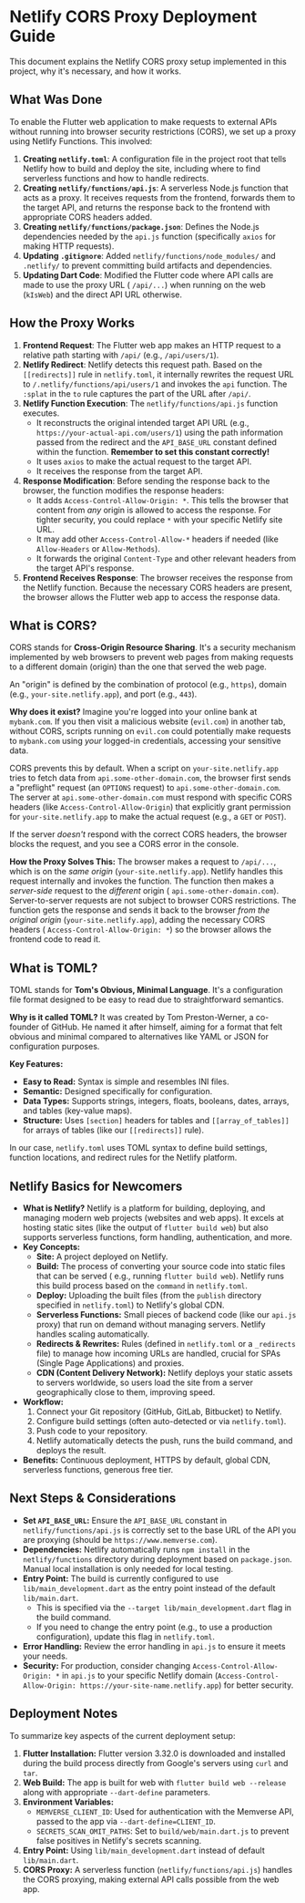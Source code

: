 # Netlify CORS Proxy Deployment Guide

This document explains the Netlify CORS proxy setup implemented in this project, why it's necessary,
and how it works.

## What Was Done

To enable the Flutter web application to make requests to external APIs without running into browser
security restrictions (CORS), we set up a proxy using Netlify Functions. This involved:

1. **Creating `netlify.toml`**: A configuration file in the project root that tells Netlify how to
   build and deploy the site, including where to find serverless functions and how to handle
   redirects.
2. **Creating `netlify/functions/api.js`**: A serverless Node.js function that acts as a proxy. It
   receives requests from the frontend, forwards them to the target API, and returns the response
   back to the frontend with appropriate CORS headers added.
3. **Creating `netlify/functions/package.json`**: Defines the Node.js dependencies needed by the
   `api.js` function (specifically `axios` for making HTTP requests).
4. **Updating `.gitignore`**: Added `netlify/functions/node_modules/` and `.netlify/` to prevent
   committing build artifacts and dependencies.
5. **Updating Dart Code**: Modified the Flutter code where API calls are made to use the proxy URL (
   `/api/...`) when running on the web (`kIsWeb`) and the direct API URL otherwise.

## How the Proxy Works

1. **Frontend Request**: The Flutter web app makes an HTTP request to a relative path starting with
   `/api/` (e.g., `/api/users/1`).
2. **Netlify Redirect**: Netlify detects this request path. Based on the `[[redirects]]` rule in
   `netlify.toml`, it internally rewrites the request URL to `/.netlify/functions/api/users/1` and
   invokes the `api` function. The `:splat` in the `to` rule captures the part of the URL after
   `/api/`.
3. **Netlify Function Execution**: The `netlify/functions/api.js` function executes.
    * It reconstructs the original intended target API URL (e.g.,
      `https://your-actual-api.com/users/1`) using the path information passed from the redirect and
      the `API_BASE_URL` constant defined within the function. **Remember to set this constant
      correctly!**
    * It uses `axios` to make the actual request to the target API.
    * It receives the response from the target API.
4. **Response Modification**: Before sending the response back to the browser, the function modifies
   the response headers:
    * It adds `Access-Control-Allow-Origin: *`. This tells the browser that content from *any*
      origin is allowed to access the response. For tighter security, you could replace `*` with
      your specific Netlify site URL.
    * It may add other `Access-Control-Allow-*` headers if needed (like `Allow-Headers` or
      `Allow-Methods`).
    * It forwards the original `Content-Type` and other relevant headers from the target API's
      response.
5. **Frontend Receives Response**: The browser receives the response from the Netlify function.
   Because the necessary CORS headers are present, the browser allows the Flutter web app to access
   the response data.

## What is CORS?

CORS stands for **Cross-Origin Resource Sharing**. It's a security mechanism implemented by web
browsers to prevent web pages from making requests to a different domain (origin) than the one that
served the web page.

An "origin" is defined by the combination of protocol (e.g., `https`), domain (e.g.,
`your-site.netlify.app`), and port (e.g., `443`).

**Why does it exist?** Imagine you're logged into your online bank at `mybank.com`. If you then
visit a malicious website (`evil.com`) in another tab, without CORS, scripts running on `evil.com`
could potentially make requests to `mybank.com` using *your* logged-in credentials, accessing your
sensitive data.

CORS prevents this by default. When a script on `your-site.netlify.app` tries to fetch data from
`api.some-other-domain.com`, the browser first sends a "preflight" request (an `OPTIONS` request) to
`api.some-other-domain.com`. The server at `api.some-other-domain.com` must respond with specific
CORS headers (like `Access-Control-Allow-Origin`) that explicitly grant permission for
`your-site.netlify.app` to make the actual request (e.g., a `GET` or `POST`).

If the server *doesn't* respond with the correct CORS headers, the browser blocks the request, and
you see a CORS error in the console.

**How the Proxy Solves This:** The browser makes a request to `/api/...`, which is on the *same
origin* (`your-site.netlify.app`). Netlify handles this request internally and invokes the function.
The function then makes a *server-side* request to the *different* origin (
`api.some-other-domain.com`). Server-to-server requests are not subject to browser CORS
restrictions. The function gets the response and sends it back to the browser *from the original
origin* (`your-site.netlify.app`), adding the necessary CORS headers (
`Access-Control-Allow-Origin: *`) so the browser allows the frontend code to read it.

## What is TOML?

TOML stands for **Tom's Obvious, Minimal Language**. It's a configuration file format designed to be
easy to read due to straightforward semantics.

**Why is it called TOML?** It was created by Tom Preston-Werner, a co-founder of GitHub. He named it
after himself, aiming for a format that felt obvious and minimal compared to alternatives like YAML
or JSON for configuration purposes.

**Key Features:**

* **Easy to Read:** Syntax is simple and resembles INI files.
* **Semantic:** Designed specifically for configuration.
* **Data Types:** Supports strings, integers, floats, booleans, dates, arrays, and tables (key-value
  maps).
* **Structure:** Uses `[section]` headers for tables and `[[array_of_tables]]` for arrays of
  tables (like our `[[redirects]]` rule).

In our case, `netlify.toml` uses TOML syntax to define build settings, function locations, and
redirect rules for the Netlify platform.

## Netlify Basics for Newcomers

* **What is Netlify?** Netlify is a platform for building, deploying, and managing modern web
  projects (websites and web apps). It excels at hosting static sites (like the output of
  `flutter build web`) but also supports serverless functions, form handling, authentication, and
  more.
* **Key Concepts:**
    * **Site:** A project deployed on Netlify.
    * **Build:** The process of converting your source code into static files that can be served (
      e.g., running `flutter build web`). Netlify runs this build process based on the `command` in
      `netlify.toml`.
    * **Deploy:** Uploading the built files (from the `publish` directory specified in
      `netlify.toml`) to Netlify's global CDN.
    * **Serverless Functions:** Small pieces of backend code (like our `api.js` proxy) that run on
      demand without managing servers. Netlify handles scaling automatically.
    * **Redirects & Rewrites:** Rules (defined in `netlify.toml` or a `_redirects` file) to manage
      how incoming URLs are handled, crucial for SPAs (Single Page Applications) and proxies.
    * **CDN (Content Delivery Network):** Netlify deploys your static assets to servers worldwide,
      so users load the site from a server geographically close to them, improving speed.
* **Workflow:**
    1. Connect your Git repository (GitHub, GitLab, Bitbucket) to Netlify.
    2. Configure build settings (often auto-detected or via `netlify.toml`).
    3. Push code to your repository.
    4. Netlify automatically detects the push, runs the build command, and deploys the result.
* **Benefits:** Continuous deployment, HTTPS by default, global CDN, serverless functions, generous
  free tier.

## Next Steps & Considerations

* **Set `API_BASE_URL`:** Ensure the `API_BASE_URL` constant in `netlify/functions/api.js` is
  correctly set to the base URL of the API you are proxying (should be `https://www.memverse.com`).
* **Dependencies:** Netlify automatically runs `npm install` in the `netlify/functions` directory
  during deployment based on `package.json`. Manual local installation is only needed for local
  testing.
* **Entry Point:** The build is currently configured to use `lib/main_development.dart` as the entry
  point instead of the default `lib/main.dart`.
    * This is specified via the `--target lib/main_development.dart` flag in the build command.
    * If you need to change the entry point (e.g., to use a production configuration), update this
      flag in `netlify.toml`.
* **Error Handling:** Review the error handling in `api.js` to ensure it meets your needs.
* **Security:** For production, consider changing `Access-Control-Allow-Origin: *` in `api.js` to
  your specific Netlify domain (`Access-Control-Allow-Origin: https://your-site-name.netlify.app`)
  for better security.

## Deployment Notes

To summarize key aspects of the current deployment setup:

1. **Flutter Installation:** Flutter version 3.32.0 is downloaded and installed during the build
   process directly from Google's servers using `curl` and `tar`.
2. **Web Build:** The app is built for web with `flutter build web --release` along with appropriate
   `--dart-define` parameters.
3. **Environment Variables:**
    - `MEMVERSE_CLIENT_ID`: Used for authentication with the Memverse API, passed to the app via
      `--dart-define=CLIENT_ID`.
    - `SECRETS_SCAN_OMIT_PATHS`: Set to `build/web/main.dart.js` to prevent false positives in
      Netlify's secrets scanning.
4. **Entry Point:** Using `lib/main_development.dart` instead of default `lib/main.dart`.
5. **CORS Proxy:** A serverless function (`netlify/functions/api.js`) handles the CORS proxying,
   making external API calls possible from the web app.
